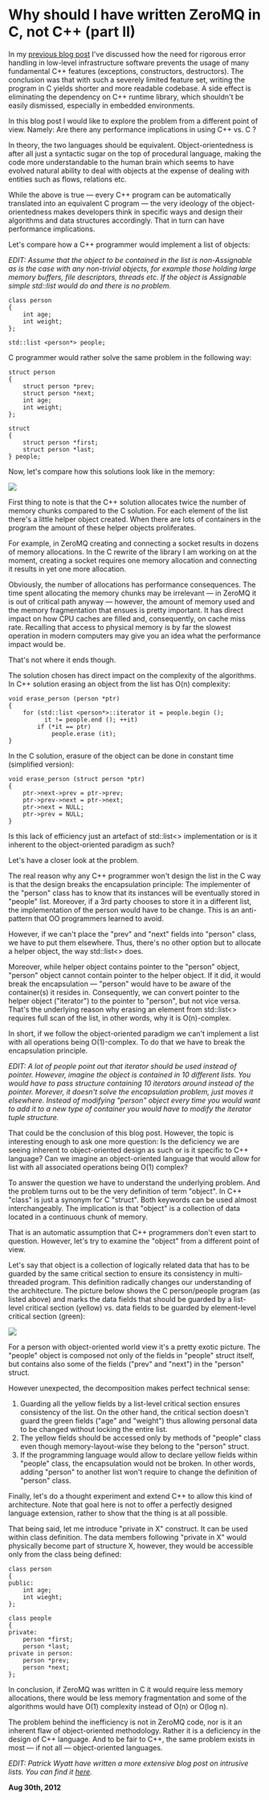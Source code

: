 # Why should I have written ZeroMQ in C, not C++ (part II)



In my [previous blog post](/blog:4) I've discussed how the need for rigorous error handling in low-level infrastructure software prevents the usage of many fundamental C++ features (exceptions, constructors, destructors). The conclusion was that with such a severely limited feature set, writing the program in C yields shorter and more readable codebase. A side effect is eliminating the dependency on C++ runtime library, which shouldn't be easily dismissed, especially in embedded environments.

In this blog post I would like to explore the problem from a different point of view. Namely: Are there any performance implications in using C++ vs. C ?

In theory, the two languages should be equivalent. Object-orientedness is after all just a syntactic sugar on the top of procedural language, making the code more understandable to the human brain which seems to have evolved natural ability to deal with objects at the expense of dealing with entities such as flows, relations etc.

While the above is true — every C++ program can be automatically translated into an equivalent C program — the very ideology of the object-orientedness makes developers think in specific ways and design their algorithms and data structures accordingly. That in turn can have performance implications.

Let's compare how a C++ programmer would implement a list of objects:

_EDIT: Assume that the object to be contained in the list is non-Assignable as is the case with any non-trivial objects, for example those holding large memory buffers, file descriptors, threads etc. If the object is Assignable simple std::list<person> would do and there is no problem._

    class person
    {
        int age;
        int weight;
    };
    
    std::list <person*> people;

C programmer would rather solve the same problem in the following way:

    struct person
    {
        struct person *prev;
        struct person *next;
        int age;
        int weight;
    };
    
    struct
    {
        struct person *first;
        struct person *last;
    } people;

Now, let's compare how this solutions look like in the memory:

<img class="old" src="cpp1.png">

First thing to note is that the C++ solution allocates twice the number of memory chunks compared to the C solution. For each element of the list there's a little helper object created. When there are lots of containers in the program the amount of these helper objects proliferates.

For example, in ZeroMQ creating and connecting a socket results in dozens of memory allocations. In the C rewrite of the library I am working on at the moment, creating a socket requires one memory allocation and connecting it results in yet one more allocation.

Obviously, the number of allocations has performance consequences. The time spent allocating the memory chunks may be irrelevant — in ZeroMQ it is out of critical path anyway — however, the amount of memory used and the memory fragmentation that ensues is pretty important. It has direct impact on how CPU caches are filled and, consequently, on cache miss rate. Recalling that access to physical memory is by far the slowest operation in modern computers may give you an idea what the performance impact would be.

That's not where it ends though.

The solution chosen has direct impact on the complexity of the algorithms. In C++ solution erasing an object from the list has O(n) complexity:

    void erase_person (person *ptr)
    {
        for (std::list <person*>::iterator it = people.begin ();
              it != people.end (); ++it)
            if (*it == ptr)
                people.erase (it);
    }

In the C solution, erasure of the object can be done in constant time (simplified version):

    void erase_person (struct person *ptr)
    {
        ptr->next->prev = ptr->prev;
        ptr->prev->next = ptr->next;
        ptr->next = NULL;
        ptr->prev = NULL;
    }

Is this lack of efficiency just an artefact of std::list<> implementation or is it inherent to the object-oriented paradigm as such?

Let's have a closer look at the problem.

The real reason why any C++ programmer won't design the list in the C way is that the design breaks the encapsulation principle: The implementer of the "person" class has to know that its instances will be eventually stored in "people" list. Moreover, if a 3rd party chooses to store it in a different list, the implementation of the person would have to be change. This is an anti-pattern that OO programmers learned to avoid.

However, if we can't place the "prev" and "next" fields into "person" class, we have to put them elsewhere. Thus, there's no other option but to allocate a helper object, the way std::list<> does.

Moreover, while helper object contains pointer to the "person" object, "person" object cannot contain pointer to the helper object. If it did, it would break the encapsulation — "person" would have to be aware of the container(s) it resides in. Consequently, we can convert pointer to the helper object ("iterator") to the pointer to "person", but not vice versa. That's the underlying reason why erasing an element from std::list<> requires full scan of the list, in other words, why it is O(n)-complex.

In short, if we follow the object-oriented paradigm we can't implement a list with all operations being O(1)-complex. To do that we have to break the encapsulation principle.

_EDIT: A lot of people point out that iterator should be used instead of pointer. However, imagine the object is contained in 10 different lists. You would have to pass structure containing 10 iterators around instead of the pointer. Morever, it doesn't solve the encapsulation problem, just moves it elsewhere. Instead of modifying "person" object every time you would want to add it to a new type of container you would have to modify the iterator tuple structure._

That could be the conclusion of this blog post. However, the topic is interesting enough to ask one more question: Is the deficiency we are seeing inherent to object-oriented design as such or is it specific to C++ language? Can we imagine an object-oriented language that would allow for list with all associated operations being O(1) complex?

To answer the question we have to understand the underlying problem. And the problem turns out to be the very definition of term "object". In C++ "class" is just a synonym for C "struct". Both keywords can be used almost interchangeably. The implication is that "object" is a collection of data located in a continuous chunk of memory.

That is an automatic assumption that C++ programmers don't even start to question. However, let's try to examine the "object" from a different point of view.

Let's say that object is a collection of logically related data that has to be guarded by the same critical section to ensure its consistency in multi-threaded program. This definition radically changes our understanding of the architecture. The picture below shows the C person/people program (as listed above) and marks the data fields that should be guarded by a list-level critical section (yellow) vs. data fields to be guarded by element-level critical section (green):

<img class="old" src="cpp2.png">

For a person with object-oriented world view it's a pretty exotic picture. The "people" object is composed not only of the fields in "people" struct itself, but contains also some of the fields ("prev" and "next") in the "person" struct.

However unexpected, the decomposition makes perfect technical sense:

1.  Guarding all the yellow fields by a list-level critical section ensures consistency of the list. On the other hand, the critical section doesn't guard the green fields ("age" and "weight") thus allowing personal data to be changed without locking the entire list.
2.  The yellow fields should be accessed only by methods of "people" class even though memory-layout-wise they belong to the "person" struct.
3.  If the programming language would allow to declare yellow fields within "people" class, the encapsulation would not be broken. In other words, adding "person" to another list won't require to change the definition of "person" class.

Finally, let's do a thought experiment and extend C++ to allow this kind of architecture. Note that goal here is not to offer a perfectly designed language extension, rather to show that the thing is at all possible.

That being said, let me introduce "private in X" construct. It can be used within class definition. The data members following "private in X" would physically become part of structure X, however, they would be accessible only from the class being defined:

    class person
    {
    public:
        int age;
        int wieght;
    };
    
    class people
    {
    private:
        person *first;
        person *last;
    private in person:
        person *prev;
        person *next;
    };

In conclusion, if ZeroMQ was written in C it would require less memory allocations, there would be less memory fragmentation and some of the algorithms would have O(1) complexity instead of O(n) or O(log n).

The problem behind the inefficiency is not in ZeroMQ code, nor is it an inherent flaw of object-oriented methodology. Rather it is a deficiency in the design of C++ language. And to be fair to C++, the same problem exists in most — if not all — object-oriented languages.

_EDIT: Patrick Wyatt have written a more extensive blog post on intrusive lists. You can find it [here](http://www.codeofhonor.com/blog/avoiding-game-crashes-related-to-linked-lists)._

**Aug 30th, 2012**

